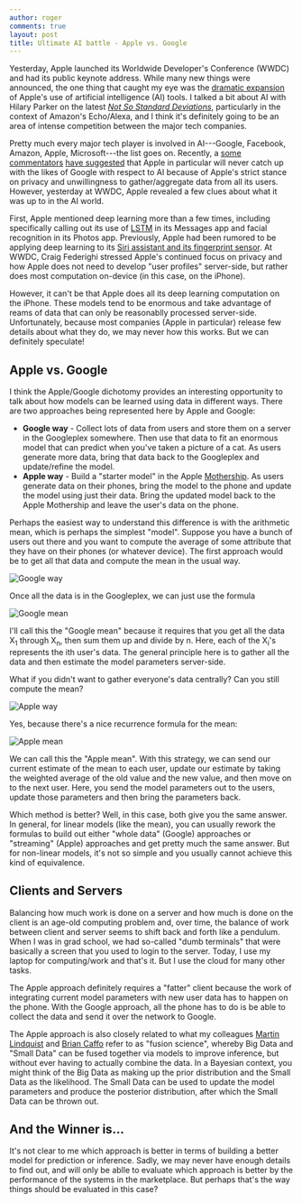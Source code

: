 ```yaml
---
author: roger
comments: true
layout: post
title: Ultimate AI battle - Apple vs. Google
---
```


Yesterday, Apple launched its Worldwide Developer's Conference (WWDC) and had its public keynote address. While many new things were announced, the one thing that caught my eye was the [dramatic expansion](http://go.theinformation.com/HnOAdA6DQ7g) of Apple's use of artificial intelligence (AI) tools. I talked a bit about AI with Hilary Parker on the latest [*Not So Standard Deviations*](http://simplystatistics.org/2016/06/09/nssd-episode-17/), particularly in the context of Amazon's Echo/Alexa, and I think it's definitely going to be an area of intense competition between the major tech companies.

Pretty much every major tech player is involved in AI---Google, Facebook, Amazon, Apple, Microsoft---the list goes on. Recently, a [some commentators](https://marco.org/2016/05/21/avoiding-blackberrys-fate) [have suggested](https://stratechery.com/2015/tim-cooks-unfair-and-unrealistic-privacy-speech-strategy-credits-the-privacy-priority-problem/) that Apple in particular will never catch up with the likes of Google with respect to AI because of Apple's strict stance on privacy and unwillingness to gather/aggregate data from all its users. However, yesterday at WWDC, Apple revealed a few clues about what it was up to in the AI world. 

First, Apple mentioned deep learning more than a few times, including specifically calling out its use of [LSTM](https://en.wikipedia.org/wiki/Long_short-term_memory) in its Messages app and facial recognition in its Photos app. Previously, Apple had been rumored to be applying deep learning to its [Siri assistant and its fingerprint sensor](http://go.theinformation.com/4Z2WhEs9_Nc). At WWDC, Craig Federighi stressed Apple's continued focus on privacy and how Apple does not need to develop "user profiles" server-side, but rather does most computation on-device (in this case, on the iPhone). 

However, it can't be that Apple does all its deep learning computation on the iPhone. These models tend to be enormous and take advantage of reams of data that can only be reasonablly processed server-side. Unfortunately, because most companies (Apple in particular) release few details about what they do, we may never how this works. But we can definitely speculate!

## Apple vs. Google

I think the Apple/Google dichotomy provides an interesting opportunity to talk about how models can be learned using data in different ways. There are two approaches being represented here by Apple and Google:

* **Google way** - Collect lots of data from users and store them on a server in the Googleplex somewhere. Then use that data to fit an enormous model that can predict when you've taken a picture of a cat. As users generate more data, bring that data back to the Googleplex and update/refine the model.
* **Apple way** - Build a "starter model" in the Apple [Mothership](http://9to5mac.com/2015/10/05/spaceship-campus-2-drone-video-october/). As users generate data on their phones, bring the model to the phone and update the model using just their data. Bring the updated model back to the Apple Mothership and leave the user's data on the phone.

Perhaps the easiest way to understand this difference is with the arithmetic mean, which is perhaps the simplest "model". Suppose you have a bunch of users out there and you want to compute the average of some attribute that they have on their phones (or whatever device). The first approach would be to get all that data and compute the mean in the usual way.

![Google way](https://raw.githubusercontent.com/simplystats/simplystats.github.io/master/_images/googleway.png)

Once all the data is in the Googleplex, we can just use the formula

![Google mean](https://raw.githubusercontent.com/simplystats/simplystats.github.io/master/_images/Googlemean.png)

I'll call this the "Google mean" because it requires that you get all the data X<sub>1</sub> through X<sub>n</sub>, then sum them up and divide by n. Here, each of the X<sub>i</sub>'s represents the ith user's data. The general principle here is to gather all the data and then estimate the model parameters server-side.

What if you didn't want to gather everyone's data centrally? Can you still compute the mean?

![Apple way](https://raw.githubusercontent.com/simplystats/simplystats.github.io/master/_images/appleway.png)

Yes, because there's a nice recurrence formula for the mean:

![Apple mean](https://raw.githubusercontent.com/simplystats/simplystats.github.io/master/_images/Applemean.png)

We can call this the "Apple mean". With this strategy, we can send our current estimate of the mean to each user, update our estimate by taking the weighted average of the old value and the new value, and then move on to the next user. Here, you send the model parameters out to the users, update those parameters and then bring the parameters back. 

Which method is better? Well, in this case, both give you the same answer. In general, for linear models (like the mean), you can usually rework the formulas to build out either "whole data" (Google) approaches or "streaming" (Apple) approaches and get pretty much the same answer. But for non-linear models, it's not so simple and you usually cannot achieve this kind of equivalence.

## Clients and Servers

Balancing how much work is done on a server and how much is done on the client is an age-old computing problem and, over time, the balance of work between client and server seems to shift back and forth like a pendulum. When I was in grad school, we had so-called "dumb terminals" that were basically a screen that you used to login to the server. Today, I use my laptop for computing/work and that's it. But I use the cloud for many other tasks.

The Apple approach definitely requires a "fatter" client because the work of integrating current model parameters with new user data has to happen on the phone. With the Google approach, all the phone has to do is be able to collect the data and send it over the network to Google. 

The Apple approach is also closely related to what my colleagues [Martin Lindquist](http://www.biostat.jhsph.edu/~mlindqui/) and [Brian Caffo](http://www.bcaffo.com) refer to as "fusion science", whereby Big Data and "Small Data" can be fused together via models to improve inference, but without ever having to actually combine the data. In a Bayesian context, you might think of the Big Data as making up the prior distribution and the Small Data as the likelihood. The Small Data can be used to update the model parameters and produce the posterior distribution, after which the Small Data can be thrown out.

## And the Winner is...

It's not clear to me which approach is better in terms of building a better model for prediction or inference. Sadly, we may never have enough details to find out, and will only be ablle to evaluate which approach is better by the performance of the systems in the marketplace. But perhaps that's the way things should be evaluated in this case? 
